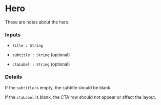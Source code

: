 # Hero
These are notes about the hero.

### Inputs

- `title : String`

- `subtitle : String` (optional)

- `ctaLabel : String` (optional)

### Details

If the `subtitle` is empty, the subtitle should be blank.

If the `ctaLabel` is blank, the CTA row should not appear or affect the layout.